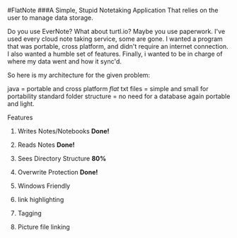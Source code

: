 #FlatNote
###A Simple, Stupid Notetaking Application
That relies on the user to manage data storage.

Do you use EverNote?  What about turtl.io? Maybe you use paperwork.
I've used every cloud note taking service, some are gone.  I wanted a program
that was portable, cross platform, and didn't require an internet connection.
I also wanted a humble set of features.  Finally, i wanted to be in charge
of where my data went and how it sync'd. 

So here is my architecture for the given problem: 

java = portable and cross platform
*flat* txt files = simple and small for portability
standard folder structure = no need for a database again portable and light.

Features
1. Writes Notes/Notebooks **Done!**

2. Reads Notes **Done!**

3. Sees Directory Structure  **80%**

4. Overwrite Protection **Done!**

5. Windows Friendly

6. link highlighting

7. Tagging

8. Picture file linking




